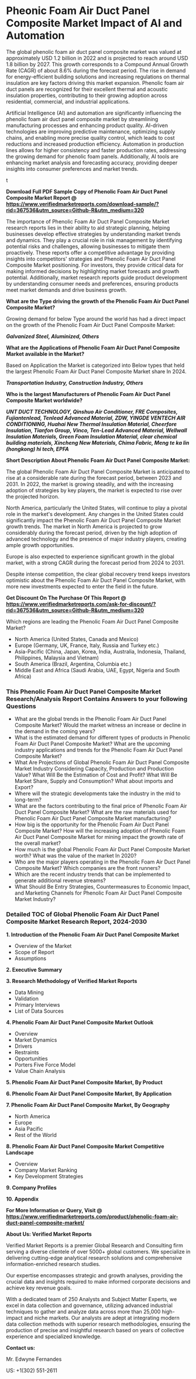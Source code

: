 <meta name="title" content="Global Pheonic Foam Air Duct Panel Composite Market Impact of AI and Automation"><meta name="description" content="The global phenolic foam air duct panel composite market was valued at approximately USD 1.2 billion in 2022 and is projected to reach around USD 1.8 billion by 2027. "><meta name="title" content="Pheonic Foam Air Duct Panel Composite Market Size, Share, Scope, Trends, Growth, Opportunities, Analysis, Forecast"><h1>Pheonic Foam Air Duct Panel Composite Market Impact of AI and Automation</h1><p>The global phenolic foam air duct panel composite market was valued at approximately USD 1.2 billion in 2022 and is projected to reach around USD 1.8 billion by 2027. This growth corresponds to a Compound Annual Growth Rate (CAGR) of about 8.6% during the forecast period. The rise in demand for energy-efficient building solutions and increasing regulations on thermal insulation are key factors driving this market expansion. Phenolic foam air duct panels are recognized for their excellent thermal and acoustic insulation properties, contributing to their growing adoption across residential, commercial, and industrial applications.</p><p>Artificial Intelligence (AI) and automation are significantly influencing the phenolic foam air duct panel composite market by streamlining manufacturing processes and enhancing product quality. AI-driven technologies are improving predictive maintenance, optimizing supply chains, and enabling more precise quality control, which leads to cost reductions and increased production efficiency. Automation in production lines allows for higher consistency and faster production rates, addressing the growing demand for phenolic foam panels. Additionally, AI tools are enhancing market analysis and forecasting accuracy, providing deeper insights into consumer preferences and market trends.</p>t</p><p id="" class=""><strong>Download Full PDF Sample Copy of Phenolic Foam Air Duct Panel Composite Market Report @ <a href="https://www.verifiedmarketreports.com/download-sample/?rid=367536&utm_source=Github-R&utm_medium=320" target="_blank">https://www.verifiedmarketreports.com/download-sample/?rid=367536&utm_source=Github-R&utm_medium=320</a></strong></p><p>The importance of&nbsp;Phenolic Foam Air Duct Panel Composite Market research reports lies in their ability to aid strategic planning, helping businesses develop effective strategies by understanding market trends and dynamics. They play a crucial role in risk management by identifying potential risks and challenges, allowing businesses to mitigate them proactively. These reports offer a competitive advantage by providing insights into competitors' strategies and Phenolic Foam Air Duct Panel Composite Market positioning. For investors, they provide critical data for making informed decisions by highlighting market forecasts and growth potential. Additionally, market research reports guide product development by understanding consumer needs and preferences, ensuring products meet market demands and drive business growth.</p><p><strong>What are the&nbsp;Type driving the growth of the Phenolic Foam Air Duct Panel Composite Market?</strong></p><p id="" class="">Growing demand for below Type around the world has had a direct impact on the growth of the Phenolic Foam Air Duct Panel Composite Market:</p><em><strong>Galvanized Steel, Aluminized, Others</strong></em></p><strong>What are the&nbsp;Applications&nbsp;of Phenolic Foam Air Duct Panel Composite Market available in the Market?</strong></p><p id="" class="">Based on Application the Market is categorized into Below types that held the largest Phenolic Foam Air Duct Panel Composite Market share In 2024.</p><em><strong>Transportation Industry, Construction Industry, Others</strong></em></p><strong>Who is the largest Manufacturers of Phenolic Foam Air Duct Panel Composite Market worldwide?</strong></p><p><em><strong>UNT DUCT TECHNOLOGY, Qinshuo Air Conditioner, FRE Composites, Fujiantenlead, Tenlead Advanced Material, ZDW, YINGDE VENTECH AIR CONDITIONING, Huahai New Thermal Insulation Material, Cheerfore Insulation, Tianfon Group, Vinco, Ten-Lead Advanced Material, Wellwall Insulation Materials, Green Foam Insulation Material, clear chemical building materials, Xincheng New Materials, Chima Fabric, Meng te ka lin (hongkong) hi tech, EPFA</strong></em></p><p id="" class=""><strong>Short Description About Phenolic Foam Air Duct Panel Composite Market:</strong></p><p>The global Phenolic Foam Air Duct Panel Composite Market is anticipated to rise at a considerable rate during the forecast period, between 2023 and 2031. In 2022, the market is growing steadily, and with the increasing adoption of strategies by key players, the market is expected to rise over the projected horizon.</p><p>North America, particularly the United States, will continue to play a pivotal role in the market's development. Any changes in the United States could significantly impact the Phenolic Foam Air Duct Panel Composite Market growth trends. The market in North America is projected to grow considerably during the forecast period, driven by the high adoption of advanced technology and the presence of major industry players, creating ample growth opportunities.</p><p>Europe is also expected to experience significant growth in the global market, with a strong CAGR during the forecast period from 2024 to 2031.</p><p>Despite intense competition, the clear global recovery trend keeps investors optimistic about the Phenolic Foam Air Duct Panel Composite Market, with more new investments expected to enter the field in the future.</p><p id="" class=""><strong>Get Discount On The Purchase Of This Report @ <a href="https://www.verifiedmarketreports.com/ask-for-discount/?rid=367536&utm_source=Github-R&utm_medium=320" target="_blank">https://www.verifiedmarketreports.com/ask-for-discount/?rid=367536&utm_source=Github-R&utm_medium=320</a></strong></p>Which regions are leading the Phenolic Foam Air Duct Panel Composite Market?</p><ul><li>North America (United States, Canada and Mexico)</li><li>Europe (Germany, UK, France, Italy, Russia and Turkey etc.)</li><li>Asia-Pacific (China, Japan, Korea, India, Australia, Indonesia, Thailand, Philippines, Malaysia and Vietnam)</li><li>South America (Brazil, Argentina, Columbia etc.)</li><li>Middle East and Africa (Saudi Arabia, UAE, Egypt, Nigeria and South Africa)</li></ul><h3 id="" class="">This Phenolic Foam Air Duct Panel Composite Market Research/Analysis Report Contains Answers to your following Questions</h3><ul><li>What are the global trends in the Phenolic Foam Air Duct Panel Composite Market? Would the market witness an increase or decline in the demand in the coming years?</li><li>What is the estimated demand for different types of products in Phenolic Foam Air Duct Panel Composite Market? What are the upcoming industry applications and trends for the Phenolic Foam Air Duct Panel Composite Market?</li><li>What Are Projections of Global Phenolic Foam Air Duct Panel Composite Market Industry Considering Capacity, Production and Production Value? What Will Be the Estimation of Cost and Profit? What Will Be Market Share, Supply and Consumption? What about imports and Export?</li><li>Where will the strategic developments take the industry in the mid to long-term?</li><li>What are the factors contributing to the final price of Phenolic Foam Air Duct Panel Composite Market? What are the raw materials used for Phenolic Foam Air Duct Panel Composite Market manufacturing?</li><li>How big is the opportunity for the Phenolic Foam Air Duct Panel Composite Market? How will the increasing adoption of Phenolic Foam Air Duct Panel Composite Market for mining impact the growth rate of the overall market?</li><li>How much is the global Phenolic Foam Air Duct Panel Composite Market worth? What was the value of the market In 2020?</li><li>Who are the major players operating in the Phenolic Foam Air Duct Panel Composite Market? Which companies are the front runners?</li><li>Which are the recent industry trends that can be implemented to generate additional revenue streams?</li><li>What Should Be Entry Strategies, Countermeasures to Economic Impact, and Marketing Channels for Phenolic Foam Air Duct Panel Composite Market Industry?</li></ul><h3 id="" class="">Detailed TOC of Global Phenolic Foam Air Duct Panel Composite Market Research Report, 2024-2030</h3><p id="" class=""><strong>1. Introduction of the Phenolic Foam Air Duct Panel Composite Market</strong></p><ul><li>Overview of the Market</li><li>Scope of Report</li><li>Assumptions</li></ul><p id="" class=""><strong>2. Executive Summary</strong></p><p id="" class=""><strong>3. Research Methodology of Verified Market Reports</strong></p><ul><li>Data Mining</li><li>Validation</li><li>Primary Interviews</li><li>List of Data Sources</li></ul><p id="" class=""><strong>4. Phenolic Foam Air Duct Panel Composite Market Outlook</strong></p><ul><li>Overview</li><li>Market Dynamics</li><li>Drivers</li><li>Restraints</li><li>Opportunities</li><li>Porters Five Force Model</li><li>Value Chain Analysis</li></ul><p id="" class=""><strong>5. Phenolic Foam Air Duct Panel Composite Market, By Product</strong></p><p id="" class=""><strong>6. Phenolic Foam Air Duct Panel Composite Market, By Application</strong></p><p id="" class=""><strong>7. Phenolic Foam Air Duct Panel Composite Market, By Geography</strong></p><ul><li>North America</li><li>Europe</li><li>Asia Pacific</li><li>Rest of the World</li></ul><p id="" class=""><strong>8. Phenolic Foam Air Duct Panel Composite Market Competitive Landscape</strong></p><ul><li>Overview</li><li>Company Market Ranking</li><li>Key Development Strategies</li></ul><p id="" class=""><strong>9. Company Profiles</strong></p><p id="" class=""><strong>10. Appendix</strong></p><p id="" class=""><strong>For More Information or Query, Visit @ <a href="https://www.verifiedmarketreports.com/product/phenolic-foam-air-duct-panel-composite-market/" target="_blank">https://www.verifiedmarketreports.com/product/phenolic-foam-air-duct-panel-composite-market/</a></strong></p><p id="" class=""><strong>About Us: Verified Market Reports</strong></p><p id="" class="">Verified Market Reports is a premier Global Research and Consulting firm serving a diverse clientele of over 5000+ global customers. We specialize in delivering cutting-edge analytical research solutions and comprehensive information-enriched research studies.</p><p id="" class="">Our expertise encompasses strategic and growth analyses, providing the crucial data and insights required to make informed corporate decisions and achieve key revenue goals.</p><p id="" class="">With a dedicated team of 250 Analysts and Subject Matter Experts, we excel in data collection and governance, utilizing advanced industrial techniques to gather and analyze data across more than 25,000 high-impact and niche markets. Our analysts are adept at integrating modern data collection methods with superior research methodologies, ensuring the production of precise and insightful research based on years of collective experience and specialized knowledge.</p><p id="" class=""><strong>Contact us:</strong></p><p id="" class="">Mr. Edwyne Fernandes</p><p id="" class="">US: +1(302) 551-2611</p>